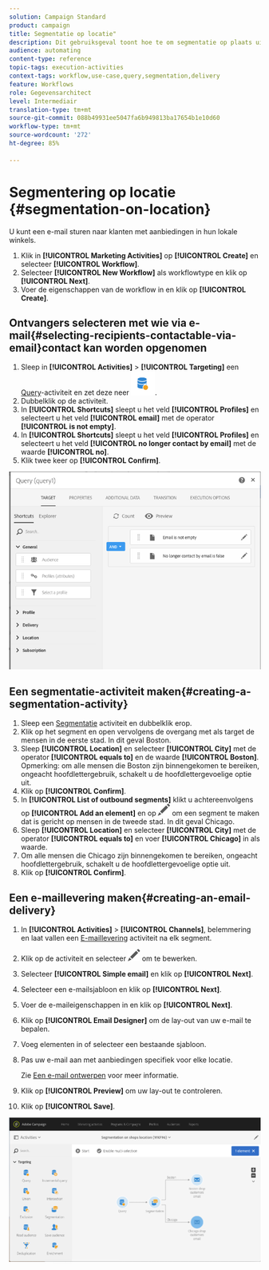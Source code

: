 ```yaml
---
solution: Campaign Standard
product: campaign
title: Segmentatie op locatie"
description: Dit gebruiksgeval toont hoe te om segmentatie op plaats uit te voeren.
audience: automating
content-type: reference
topic-tags: execution-activities
context-tags: workflow,use-case,query,segmentation,delivery
feature: Workflows
role: Gegevensarchitect
level: Intermediair
translation-type: tm+mt
source-git-commit: 088b49931ee5047fa6b949813ba17654b1e10d60
workflow-type: tm+mt
source-wordcount: '272'
ht-degree: 85%

---
```



# Segmentering op locatie {#segmentation-on-location}

U kunt een e-mail sturen naar klanten met aanbiedingen in hun lokale winkels.

1. Klik in **[!UICONTROL Marketing Activities]** op **[!UICONTROL Create]** en selecteer **[!UICONTROL Workflow]**.
1. Selecteer **[!UICONTROL New Workflow]** als workflowtype en klik op **[!UICONTROL Next]**.
1. Voer de eigenschappen van de workflow in en klik op **[!UICONTROL Create]**.

## Ontvangers selecteren met wie via e-mail{#selecting-recipients-contactable-via-email}contact kan worden opgenomen

1. Sleep in **[!UICONTROL Activities]** > **[!UICONTROL Targeting]** een [Query](../../automating/using/query.md)-activiteit en zet deze neer ![](assets/query.png).
1. Dubbelklik op de activiteit.
1. In **[!UICONTROL Shortcuts]** sleept u het veld **[!UICONTROL Profiles]** en selecteert u het veld **[!UICONTROL email]** met de operator **[!UICONTROL is not empty]**.
1. In **[!UICONTROL Shortcuts]** sleept u het veld **[!UICONTROL Profiles]** en selecteert u het veld **[!UICONTROL no longer contact by email]** met de waarde **[!UICONTROL no]**.
1. Klik twee keer op **[!UICONTROL Confirm]**.

![](assets/wf-complement-query.png)

## Een segmentatie-activiteit maken{#creating-a-segmentation-activity}

1. Sleep een [Segmentatie](../../automating/using/segmentation.md) activiteit en dubbelklik erop.
1. Klik op het segment en open vervolgens de overgang met als target de mensen in de eerste stad. In dit geval Boston.
1. Sleep **[!UICONTROL Location]** en selecteer **[!UICONTROL City]** met de operator **[!UICONTROL equals to]** en de waarde **[!UICONTROL Boston]**.
Opmerking: om alle mensen die Boston zijn binnengekomen te bereiken, ongeacht hoofdlettergebruik, schakelt u de hoofdlettergevoelige optie uit.
1. Klik op **[!UICONTROL Confirm]**.
1. In **[!UICONTROL List of outbound segments]** klikt u achtereenvolgens op **[!UICONTROL Add an element]** en op ![](assets/edit_darkgrey-24px.png) om een segment te maken dat is gericht op mensen in de tweede stad. In dit geval Chicago.
1. Sleep **[!UICONTROL Location]** en selecteer **[!UICONTROL City]** met de operator **[!UICONTROL equals to]** en voer **[!UICONTROL Chicago]** in als waarde.
1. Om alle mensen die Chicago zijn binnengekomen te bereiken, ongeacht hoofdlettergebruik, schakelt u de hoofdlettergevoelige optie uit.
1. Klik op **[!UICONTROL Confirm]**.

## Een e-maillevering maken{#creating-an-email-delivery}

1. In **[!UICONTROL Activities]** > **[!UICONTROL Channels]**, belemmering en laat vallen een [E-maillevering](../../automating/using/email-delivery.md) activiteit na elk segment.
1. Klik op de activiteit en selecteer ![](assets/edit_darkgrey-24px.png) om te bewerken.
1. Selecteer **[!UICONTROL Simple email]** en klik op **[!UICONTROL Next]**.
1. Selecteer een e-mailsjabloon en klik op **[!UICONTROL Next]**.
1. Voer de e-maileigenschappen in en klik op **[!UICONTROL Next]**.
1. Klik op **[!UICONTROL Email Designer]** om de lay-out van uw e-mail te bepalen.
1. Voeg elementen in of selecteer een bestaande sjabloon.
1. Pas uw e-mail aan met aanbiedingen specifiek voor elke locatie.

   Zie [Een e-mail ontwerpen](../../designing/using/designing-from-scratch.md#designing-an-email-content-from-scratch) voor meer informatie.

1. Klik op **[!UICONTROL Preview]** om uw lay-out te controleren.
1. Klik op **[!UICONTROL Save]**.

![](assets/wf-segmentation-location.png)

